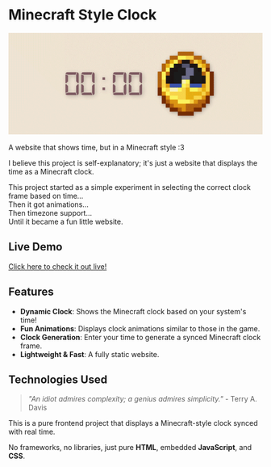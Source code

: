 # Minecraft Style Clock

![An animated banner showing a digital clock synced with the Minecraft clock](assets/banner.gif)

A website that shows time, but in a Minecraft style :3

I believe this project is self-explanatory; it's just a website that displays the time as a Minecraft clock.

This project started as a simple experiment in selecting the correct clock frame based on time…  
Then it got animations…  
Then timezone support…  
Until it became a fun little website.

## Live Demo

[Click here to check it out live!](https://mcclock.azizcloud.dev/)

## Features
- **Dynamic Clock**: Shows the Minecraft clock based on your system's time!
- **Fun Animations**: Displays clock animations similar to those in the game.
- **Clock Generation**: Enter your time to generate a synced Minecraft clock frame.
- **Lightweight & Fast**: A fully static website.

## Technologies Used

> *"An idiot admires complexity; a genius admires simplicity."* - Terry A. Davis

This is a pure frontend project that displays a Minecraft-style clock synced with real time.  

No frameworks, no libraries, just pure **HTML**, embedded **JavaScript**, and **CSS**.